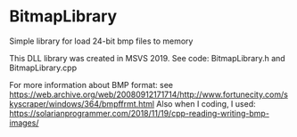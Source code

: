 # BitmapLibrary
Simple library for load 24-bit bmp files to memory

This DLL library was created in MSVS 2019. See code: BitmapLibrary.h and BitmapLibrary.cpp

For more information about BMP format: see https://web.archive.org/web/20080912171714/http://www.fortunecity.com/skyscraper/windows/364/bmpffrmt.html
Also when I coding, I used: https://solarianprogrammer.com/2018/11/19/cpp-reading-writing-bmp-images/ 

